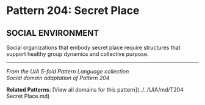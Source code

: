 # Pattern 204: Secret Place

## SOCIAL ENVIRONMENT

Social organizations that embody secret place require structures that support healthy group dynamics and collective purpose.

---

*From the UIA 5-fold Pattern Language collection*  
*Social domain adaptation of Pattern 204*

**Related Patterns**: [View all domains for this pattern](../../UIA/md/T204 Secret Place.md)